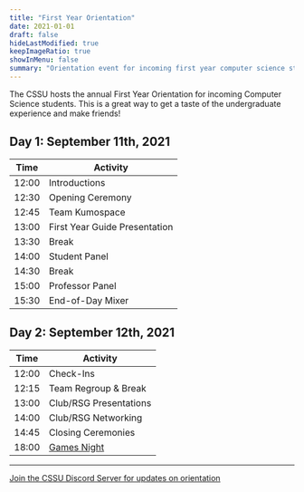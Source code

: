 ```yaml
---
title: "First Year Orientation"
date: 2021-01-01
draft: false
hideLastModified: true
keepImageRatio: true
showInMenu: false
summary: "Orientation event for incoming first year computer science students."
---
```


The CSSU hosts the annual First Year Orientation for incoming Computer Science students. This is a great way to get a taste of the undergraduate experience and make friends!

## Day 1: September 11th, 2021

| Time  | Activity                      |
| ----- | ----------------------------- |
| 12:00 | Introductions                 |
| 12:30 | Opening Ceremony              |
| 12:45 | Team Kumospace                |
| 13:00 | First Year Guide Presentation |
| 13:30 | Break                         |
| 14:00 | Student Panel                 |
| 14:30 | Break                         |
| 15:00 | Professor Panel               |
| 15:30 | End-of-Day Mixer              |

## Day 2: September 12th, 2021

| Time  | Activity                           |
| ----- | ---------------------------------- |
| 12:00 | Check-Ins                          |
| 12:15 | Team Regroup \& Break              |
| 13:00 | Club/RSG Presentations             |
| 14:00 | Club/RSG Networking                |
| 14:45 | Closing Ceremonies                 |
| 18:00 | [Games Night](../games-night-sept) |

---

[Join the CSSU Discord Server for updates on orientation](https://discord.gg/R9hneMaafD)
